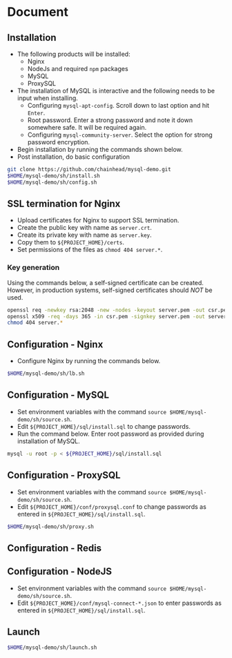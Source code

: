 # Document

## Installation

- The following products will be installed:
  - Nginx
  - NodeJs and required `npm` packages
  - MySQL
  - ProxySQL
- The installation of MySQL is interactive and the following needs to be input when installing.
  - Configuring `mysql-apt-config`. Scroll down to last option and hit `Enter`.
  - Root password. Enter a strong password and note it down somewhere safe. It will be required again.
  - Configuring `mysql-community-server`. Select the option for strong password encryption.
- Begin installation by running the commands shown below.
- Post installation, do basic configuration

```bash
git clone https://github.com/chainhead/mysql-demo.git
$HOME/mysql-demo/sh/install.sh
$HOME/mysql-demo/sh/config.sh
```

## SSL termination for Nginx

- Upload certificates for Nginx to support SSL termination.
- Create the public key with name as `server.crt`.
- Create its private key with name as `server.key`.
- Copy them to `${PROJECT_HOME}/certs`.
- Set permissions of the files as `chmod 404 server.*`.

### Key generation

Using the commands below, a self-signed certificate can be created. However, in production systems, self-signed certificates should *NOT* be used.

```bash
openssl req -newkey rsa:2048 -new -nodes -keyout server.pem -out csr.pem
openssl x509 -req -days 365 -in csr.pem -signkey server.pem -out server.crt
chmod 404 server.*
```

## Configuration - Nginx

- Configure Nginx by running the commands below.

```bash
$HOME/mysql-demo/sh/lb.sh
```

## Configuration - MySQL

- Set environment variables with the command `source $HOME/mysql-demo/sh/source.sh`.
- Edit `${PROJECT_HOME}/sql/install.sql` to change passwords.
- Run the command below. Enter root password as provided during installation of MySQL.

```bash
mysql -u root -p < ${PROJECT_HOME}/sql/install.sql
```

## Configuration - ProxySQL

- Set environment variables with the command `source $HOME/mysql-demo/sh/source.sh`.
- Edit `${PROJECT_HOME}/conf/proxysql.conf` to change passwords as entered in `${PROJECT_HOME}/sql/install.sql`.

```bash
$HOME/mysql-demo/sh/proxy.sh
```

## Configuration - Redis

## Configuration - NodeJS

- Set environment variables with the command `source $HOME/mysql-demo/sh/source.sh`.
- Edit `${PROJECT_HOME}/conf/mysql-connect-*.json` to enter passwords as entered in `${PROJECT_HOME}/sql/install.sql`.

## Launch

```bash
$HOME/mysql-demo/sh/launch.sh
```

